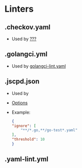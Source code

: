 # Linters

## .checkov.yaml

- Used by [???](https://)

## .golangci.yml

- Used by [golangci-lint.yaml](../workflows/golangci-lint.yaml)

## .jscpd.json

- Used by
- [Options](https://github.com/kucherenko/jscpd/tree/master/apps/jscpd#options)
- Example:

    ```json
    {
    "ignore": [
        "**/*.go,**/go-test*.yaml"
    ],
    "threshold": 10
    }
    ```

## .yaml-lint.yml
